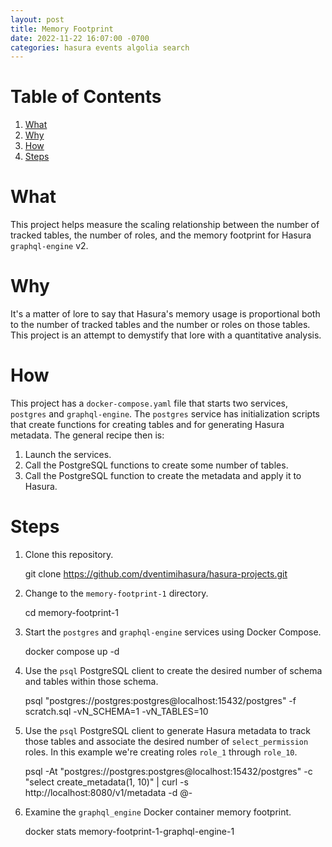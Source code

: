 ```yaml
---
layout: post
title: Memory Footprint
date: 2022-11-22 16:07:00 -0700
categories: hasura events algolia search
---
```


# Table of Contents

1.  [What](#org1229e2b)
2.  [Why](#org3bf1920)
3.  [How](#org43832c1)
4.  [Steps](#org8a7fe4c)


<a id="org1229e2b"></a>

# What

This project helps measure the scaling relationship between the number
of tracked tables, the number of roles, and the memory footprint for
Hasura `graphql-engine` v2.


<a id="org3bf1920"></a>

# Why

It's a matter of lore to say that Hasura's memory usage is
proportional both to the number of tracked tables and the number or
roles on those tables.  This project is an attempt to demystify that
lore with a quantitative analysis.


<a id="org43832c1"></a>

# How

This project has a `docker-compose.yaml` file that starts two
services, `postgres` and `graphql-engine`.  The `postgres` service has
initialization scripts that create functions for creating tables and
for generating Hasura metadata.  The general recipe then is:

1.  Launch the services.
2.  Call the PostgreSQL functions to create some number of tables.
3.  Call the PostgreSQL function to create the metadata and apply it to
    Hasura.


<a id="org8a7fe4c"></a>

# Steps

1.  Clone this repository.

    git clone https://github.com/dventimihasura/hasura-projects.git

1.  Change to the `memory-footprint-1` directory.

    cd memory-footprint-1

1.  Start the `postgres` and `graphql-engine` services using Docker
    Compose.

    docker compose up -d

1.  Use the `psql` PostgreSQL client to create the desired number of
    schema and tables within those schema.

    psql "postgres://postgres:postgres@localhost:15432/postgres" -f scratch.sql -vN_SCHEMA=1 -vN_TABLES=10

1.  Use the `psql` PostgreSQL client to generate Hasura metadata to
    track those tables and associate the desired number of
    `select_permission` roles.  In this example we're creating roles
    `role_1` through `role_10`.

    psql -At "postgres://postgres:postgres@localhost:15432/postgres" -c "select create_metadata(1, 10)" | curl -s http://localhost:8080/v1/metadata -d @-

1.  Examine the `graphql_engine` Docker container memory footprint.

    docker stats memory-footprint-1-graphql-engine-1

